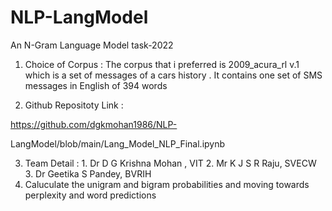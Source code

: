 # NLP-LangModel
An N-Gram Language Model task-2022

1. Choice of Corpus : The corpus that i preferred is 2009_acura_rl v.1  which is a set of messages of a cars history . It contains one set of SMS messages in English of 394 words

2.  Github Repositoty Link : 

https://github.com/dgkmohan1986/NLP-

LangModel/blob/main/Lang_Model_NLP_Final.ipynb

3. Team Detail : 1. Dr D G Krishna Mohan , VIT
                             2. Mr K J S R Raju, SVECW
                             3. Dr Geetika S Pandey, BVRIH
4. Caluculate the unigram and bigram probabilities and moving towards perplexity and word predictions

